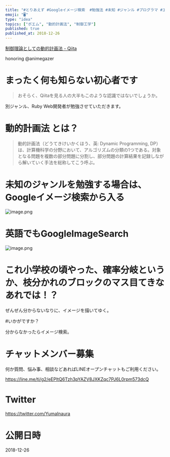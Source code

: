 ```yaml
---
title: "#とりあえず #Googleイメージ検索  #勉強法 #未知 #ジャンル #プログラマ #エンジニア RT @animegazer"
emoji: "🖥"
type: "idea"
topics: ["ポエム", "動的計画法", "制御工学"]
published: true
published_at: 2018-12-26
---
```



[制御理論としての動的計画法 - Qiita](https://qiita.com/animegazer/items/4158462e5a3efaba9d7b)

honoring @animegazer


# まったく何も知らない初心者です

>おそらく、Qiitaを見る人の大半もこのような認識ではないでしょうか。

別ジャンル、Ruby Web開発者が勉強させていただきます。

# 動的計画法 とは？

>動的計画法（どうてきけいかくほう、英: Dynamic Programming, DP）は、計算機科学の分野において、アルゴリズムの分類の1つである。対象となる問題を複数の部分問題に分割し、部分問題の計算結果を記録しながら解いていく手法を総称してこう呼ぶ。

# 未知のジャンルを勉強する場合は、Googleイメージ検索から入る

![image.png](https://qiita-image-store.s3.amazonaws.com/0/89618/8f38c0ca-cf16-1afc-1a64-86b5a0fe2ba5.png)


# 英語でもGoogleImageSearch

![image.png](https://qiita-image-store.s3.amazonaws.com/0/89618/7c8e4deb-2e7e-011f-b398-56a3a743f6cb.png)


# これ小学校の頃やった、確率分岐というか、枝分かれのブロックのマス目てきなあれでは！？

ぜんぜん分からないなりに、イメージを描いてゆく。

#いかがですか？

分からなかったらイメージ検索。








<!-- Update From Qiita API -->

# チャットメンバー募集


何か質問、悩み事、相談などあればLINEオープンチャットもご利用ください。

https://line.me/ti/g2/eEPltQ6Tzh3pYAZV8JXKZqc7PJ6L0rpm573dcQ





# Twitter


https://twitter.com/YumaInaura


<!-- Update From Qiita API -->



# 公開日時

2018-12-26
